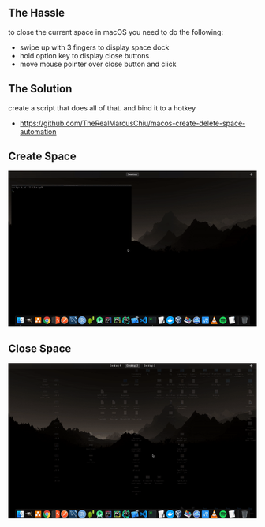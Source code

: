 ## The Hassle
to close the current space in macOS you need to do the following:
- swipe up with 3 fingers to display space dock
- hold option key to display close buttons
- move mouse pointer over close button and click

## The Solution
create a script that does all of that. and bind it to a hotkey
- https://github.com/TheRealMarcusChiu/macos-create-delete-space-automation

## Create Space
![create-new-space.gif](https://github.com/marcus-chiu-mac-personalization/macos-create-delete-space-automation/blob/master/reademe-extras/create-new-space.gif?raw=true)
## Close Space
![close-current-space.gif](https://github.com/marcus-chiu-mac-personalization/macos-create-delete-space-automation/blob/master/reademe-extras/close-current-space.gif?raw=true)
